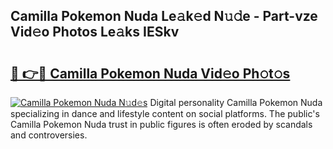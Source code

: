 ## Camilla Pokemon Nuda Le𝚊k𝚎d N𝚞𝚍e - Part-vze Vid𝚎o Photos Le𝚊ks IESkv

# <h2><a href="http://fbdcqf6.evod.top/?m=Camilla+Pokemon+Nuda">🔗 👉🔴 Camilla Pokemon Nuda Vid𝚎o Ph𝚘t𝚘s</a></h2>

[![Camilla Pokemon Nuda N𝚞d𝚎s](https://i.imgur.com/8V9OHl7.gif)](http://fbdcqf6.evod.top/?m=Camilla+Pokemon+Nuda)
Digital personality Camilla Pokemon Nuda specializing in dance and lifestyle content on social platforms. The public's Camilla Pokemon Nuda trust in public figures is often eroded by scandals and controversies. 
